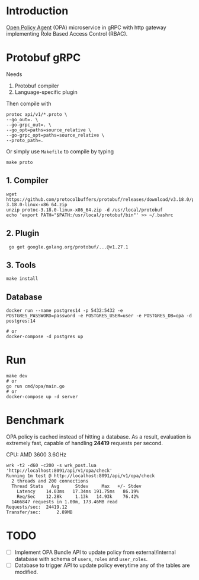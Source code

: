 # Introduction

[Open Policy Agent](https://www.openpolicyagent.org/) (OPA) microservice in gRPC with http gateway implementing Role Based Access Control (RBAC).

# Protobuf gRPC

Needs
1. Protobuf compiler
2. Language-specific plugin

Then compile with

    protoc api/v1/*.proto \
	--go_out=. \
	--go-grpc_out=. \
	--go_opt=paths=source_relative \
	--go-grpc_opt=paths=source_relative \
	--proto_path=.

Or simply use `Makefile` to compile by typing

    make proto


## 1. Compiler

    wget https://github.com/protocolbuffers/protobuf/releases/download/v3.18.0/protoc-3.18.0-linux-x86_64.zip
    unzip protoc-3.18.0-linux-x86_64.zip -d /usr/local/protobuf
    echo 'export PATH="$PATH:/usr/local/protobuf/bin"' >> ~/.bashrc


## 2. Plugin

     go get google.golang.org/protobuf/...@v1.27.1


## 3. Tools

    make install

## Database

    docker run --name postgres14 -p 5432:5432 -e POSTGRES_PASSWORD=password -e POSTGRES_USER=user -e POSTGRES_DB=opa -d postgres:14

    # or
    docker-compose -d postgres up 


# Run

    make dev
    # or
    go run cmd/opa/main.go
    # or
    docker-compose up -d server

# Benchmark

OPA policy is cached instead of hitting a database. As a result, evaluation is
extremely fast, capable of handling **24419** requests per second.

CPU: AMD 3600 3.6GHz

```shell
wrk -t2 -d60 -c200 -s wrk_post.lua 'http://localhost:8091/api/v1/opa/check'
Running 1m test @ http://localhost:8091/api/v1/opa/check
  2 threads and 200 connections
  Thread Stats   Avg      Stdev     Max   +/- Stdev
    Latency    14.03ms   17.34ms 191.75ms   86.19%
    Req/Sec    12.28k     1.13k   14.93k    76.42%
  1466847 requests in 1.00m, 173.46MB read
Requests/sec:  24419.12
Transfer/sec:      2.89MB
```

# TODO

 - [ ] Implement OPA Bundle API to update policy from external/internal database with schema of `users`, `roles` and `user_roles`.
 - [ ] Database to trigger API to update policy everytime any of the tables are modified.
